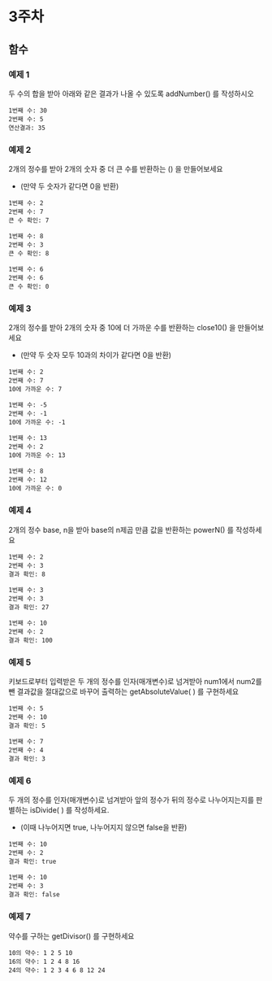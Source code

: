 # 3주차
## 함수
### 예제 1
두 수의 합을 받아 아래와 같은 결과가 나올 수 있도록 addNumber() 를 작성하시오

```
1번째 수: 30
2번째 수: 5
연산결과: 35
```

### 예제 2
2개의 정수를 받아 2개의 숫자 중 더 큰 수를 반환하는 () 을 만들어보세요
- (만약 두 숫자가 같다면 0을 반환)
  
```
1번째 수: 2
2번째 수: 7
큰 수 확인: 7
```
```
1번째 수: 8
2번째 수: 3
큰 수 확인: 8
```
```
1번째 수: 6
2번째 수: 6
큰 수 확인: 0
```

### 예제 3
2개의 정수를 받아 2개의 숫자 중 10에 더 가까운 수를 반환하는 close10() 을 만들어보세요
- (만약 두 숫자 모두 10과의 차이가 같다면 0을 반환)
```
1번째 수: 2
2번째 수: 7
10에 가까운 수: 7
```
```
1번째 수: -5
2번째 수: -1
10에 가까운 수: -1
```
```
1번째 수: 13
2번째 수: 2
10에 가까운 수: 13
```
```
1번째 수: 8
2번째 수: 12
10에 가까운 수: 0
```

### 예제 4
2개의 정수 base, n을 받아 base의 n제곱 만큼 값을 반환하는 powerN() 를 작성하세요

```
1번째 수: 2
2번째 수: 3
결과 확인: 8
```
```
1번째 수: 3
2번째 수: 3
결과 확인: 27
```
```
1번째 수: 10
2번째 수: 2
결과 확인: 100
```

### 예제 5
키보드로부터 입력받은 두 개의 정수를 인자(매개변수)로 넘겨받아 num1에서 num2를 뺀 결과값을 절대값으로 바꾸어 출력하는
getAbsoluteValue( ) 를 구현하세요

```
1번째 수: 5
2번째 수: 10
결과 확인: 5
```
```
1번째 수: 7
2번째 수: 4
결과 확인: 3
```

### 예제 6
두 개의 정수를 인자(매개변수)로 넘겨받아 앞의 정수가 뒤의 정수로 나누어지는지를 판별하는 isDivide( ) 를 작성하세요.
- (이때 나누어지면 true, 나누어지지 않으면 false을 반환)

```
1번째 수: 10
2번째 수: 2
결과 확인: true
```
```
1번째 수: 10
2번째 수: 3
결과 확인: false
```

### 예제 7
약수를 구하는 getDivisor() 를 구현하세요

```
10의 약수: 1 2 5 10
16의 약수: 1 2 4 8 16
24의 약수: 1 2 3 4 6 8 12 24
```

